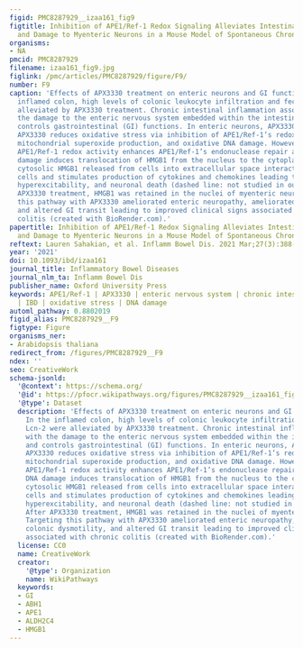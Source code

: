```yaml
---
figid: PMC8287929__izaa161_fig9
figtitle: Inhibition of APE1/Ref-1 Redox Signaling Alleviates Intestinal Dysfunction
  and Damage to Myenteric Neurons in a Mouse Model of Spontaneous Chronic Colitis
organisms:
- NA
pmcid: PMC8287929
filename: izaa161_fig9.jpg
figlink: /pmc/articles/PMC8287929/figure/F9/
number: F9
caption: 'Effects of APX3330 treatment on enteric neurons and GI functions. In the
  inflamed colon, high levels of colonic leukocyte infiltration and fecal Lcn-2 were
  alleviated by APX3330 treatment. Chronic intestinal inflammation associates with
  the damage to the enteric nervous system embedded within the intestinal wall and
  controls gastrointestinal (GI) functions. In enteric neurons, APX3330 treatment
  APX3330 reduces oxidative stress via inhibition of APE1/Ref-1’s redox signaling,
  mitochondrial superoxide production, and oxidative DNA damage. However, suppressing
  APE1/Ref-1 redox activity enhances APE1/Ref-1’s endonuclease repair activity. DNA
  damage induces translocation of HMGB1 from the nucleus to the cytoplasm. Acetylated
  cytosolic HMGB1 released from cells into extracellular space interacts with immune
  cells and stimulates production of cytokines and chemokines leading to neuroinflammation,
  hyperexcitability, and neuronal death (dashed line: not studied in our model). After
  APX3330 treatment, HMGB1 was retained in the nuclei of myenteric neurons. Targeting
  this pathway with APX3330 ameliorated enteric neuropathy, ameliorated colonic dysmotility,
  and altered GI transit leading to improved clinical signs associated with chronic
  colitis (created with BioRender.com).'
papertitle: Inhibition of APE1/Ref-1 Redox Signaling Alleviates Intestinal Dysfunction
  and Damage to Myenteric Neurons in a Mouse Model of Spontaneous Chronic Colitis.
reftext: Lauren Sahakian, et al. Inflamm Bowel Dis. 2021 Mar;27(3):388-406.
year: '2021'
doi: 10.1093/ibd/izaa161
journal_title: Inflammatory Bowel Diseases
journal_nlm_ta: Inflamm Bowel Dis
publisher_name: Oxford University Press
keywords: APE1/Ref-1 | APX3330 | enteric nervous system | chronic intestinal inflammation
  | IBD | oxidative stress | DNA damage
automl_pathway: 0.8802019
figid_alias: PMC8287929__F9
figtype: Figure
organisms_ner:
- Arabidopsis thaliana
redirect_from: /figures/PMC8287929__F9
ndex: ''
seo: CreativeWork
schema-jsonld:
  '@context': https://schema.org/
  '@id': https://pfocr.wikipathways.org/figures/PMC8287929__izaa161_fig9.html
  '@type': Dataset
  description: 'Effects of APX3330 treatment on enteric neurons and GI functions.
    In the inflamed colon, high levels of colonic leukocyte infiltration and fecal
    Lcn-2 were alleviated by APX3330 treatment. Chronic intestinal inflammation associates
    with the damage to the enteric nervous system embedded within the intestinal wall
    and controls gastrointestinal (GI) functions. In enteric neurons, APX3330 treatment
    APX3330 reduces oxidative stress via inhibition of APE1/Ref-1’s redox signaling,
    mitochondrial superoxide production, and oxidative DNA damage. However, suppressing
    APE1/Ref-1 redox activity enhances APE1/Ref-1’s endonuclease repair activity.
    DNA damage induces translocation of HMGB1 from the nucleus to the cytoplasm. Acetylated
    cytosolic HMGB1 released from cells into extracellular space interacts with immune
    cells and stimulates production of cytokines and chemokines leading to neuroinflammation,
    hyperexcitability, and neuronal death (dashed line: not studied in our model).
    After APX3330 treatment, HMGB1 was retained in the nuclei of myenteric neurons.
    Targeting this pathway with APX3330 ameliorated enteric neuropathy, ameliorated
    colonic dysmotility, and altered GI transit leading to improved clinical signs
    associated with chronic colitis (created with BioRender.com).'
  license: CC0
  name: CreativeWork
  creator:
    '@type': Organization
    name: WikiPathways
  keywords:
  - GI
  - ABH1
  - APE1
  - ALDH2C4
  - HMGB1
---
```

